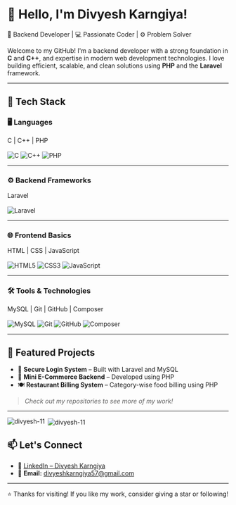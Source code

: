 # 👋 Hello, I'm Divyesh Karngiya!

🚀 Backend Developer | 💻 Passionate Coder | ⚙️ Problem Solver

Welcome to my GitHub! I'm a backend developer with a strong foundation in **C** and **C++**, and expertise in modern web development technologies. I love building efficient, scalable, and clean solutions using **PHP** and the **Laravel** framework.

---

## 🔧 Tech Stack

### 🖥️ Languages  
C | C++ | PHP  
<br>
![C](https://img.shields.io/badge/C-00599C?style=for-the-badge&logo=c&logoColor=white)
![C++](https://img.shields.io/badge/C++-00599C?style=for-the-badge&logo=c%2B%2B&logoColor=white)
![PHP](https://img.shields.io/badge/PHP-777BB4?style=for-the-badge&logo=php&logoColor=white)

---

### ⚙️ Backend Frameworks  
Laravel  
<br>
![Laravel](https://img.shields.io/badge/Laravel-F55247?style=for-the-badge&logo=laravel&logoColor=white)

---

### 🌐 Frontend Basics  
HTML | CSS | JavaScript  
<br>
![HTML5](https://img.shields.io/badge/HTML5-E34F26?style=for-the-badge&logo=html5&logoColor=white)
![CSS3](https://img.shields.io/badge/CSS3-1572B6?style=for-the-badge&logo=css3&logoColor=white)
![JavaScript](https://img.shields.io/badge/JavaScript-F7DF1E?style=for-the-badge&logo=javascript&logoColor=black)

---

### 🛠️ Tools & Technologies  
MySQL | Git | GitHub | Composer  
<br>
![MySQL](https://img.shields.io/badge/MySQL-00758F?style=for-the-badge&logo=mysql&logoColor=white)
![Git](https://img.shields.io/badge/Git-F05032?style=for-the-badge&logo=git&logoColor=white)
![GitHub](https://img.shields.io/badge/GitHub-181717?style=for-the-badge&logo=github&logoColor=white)
![Composer](https://img.shields.io/badge/Composer-885630?style=for-the-badge&logo=composer&logoColor=white)

---

## 📂 Featured Projects

- 🔐 **Secure Login System** – Built with Laravel and MySQL  
- 🛒 **Mini E-Commerce Backend** – Developed using PHP  
- 🍽️ **Restaurant Billing System** – Category-wise food billing using PHP

> *Check out my repositories to see more of my work!*

---
<p><img align="left" src="https://github-readme-stats.vercel.app/api/top-langs?username=divyesh-11&show_icons=true&locale=en&layout=compact" alt="divyesh-11" /></p>

<p>&nbsp;<img align="center" src="https://github-readme-stats.vercel.app/api?username=divyesh-11&show_icons=true&locale=en" alt="divyesh-11" /></p>

## 📫 Let's Connect

- 💼 [LinkedIn – Divyesh Karngiya](https://www.linkedin.com/in/divyesh-karngiya)  
- 📧 **Email:** divyeshkarngiya57@gmail.com

---

⭐️ Thanks for visiting! If you like my work, consider giving a star or following!
